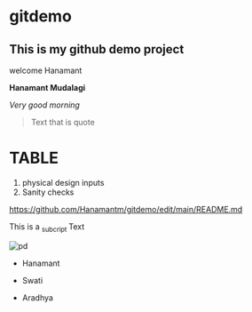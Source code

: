# gitdemo

## This is my github demo project
 
 welcome Hanamant

**Hanamant Mudalagi**

_Very good morning_

> Text that is quote

# TABLE
1. physical design inputs
2. Sanity checks

https://github.com/Hanamantm/gitdemo/edit/main/README.md

This is a <sub> subcript </sub> Text

![pd](https://github.com/Hanamantm/gitdemo/assets/10497993/966bced3-6877-4d09-ad45-f9ea8a645d72)

- Hanamant
* Swati
+ Aradhya


